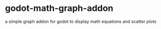 # godot-math-graph-addon
a simple graph addon for godot to display math equations and scatter plots
